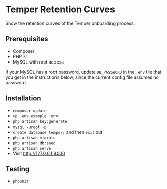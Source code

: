 # Temper Retention Curves

Show the retention curves of the Temper onboarding process.

## Prerequisites

- Composer
- PHP 7.1
- MySQL with root access

If your MySQL has a root password, update `DB_PASSWORD` in the `.env` file that you get in the instructions below, since the current config file assumes no password.

## Installation

- `composer update`
- `cp .env.example .env`
- `php artisan key:generate`
- `mysql -uroot -p`
- `create database temper;` and then `exit` out
- `php artisan migrate`
- `php artisan db:seed`
- `php artisan serve`
- Visit http://127.0.0.1:8000

## Testing

- `phpunit`